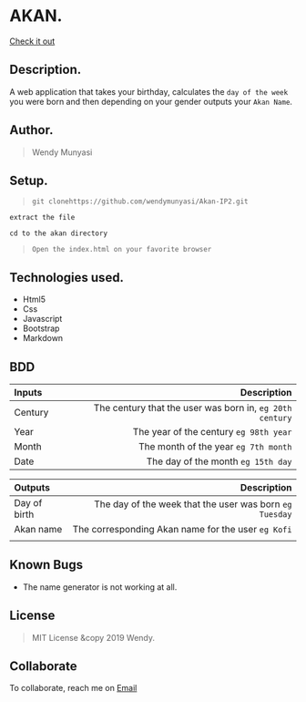 # AKAN.
[Check it out](https://github.com/wendymunyasi/Akan-IP2/)

## Description.
A web application that takes your birthday, calculates the ``day of the week`` you were born and then depending on your gender outputs your ``Akan Name``. 

## Author.
 > Wendy Munyasi

 ## Setup.
 > ``git clonehttps://github.com/wendymunyasi/Akan-IP2.git``
 
 ``extract the file``
 
 ``cd to the akan directory``
 
 > ``Open the index.html on your favorite browser``

## Technologies used.
  * Html5
  * Css
  * Javascript
  * Bootstrap
  * Markdown
  
## BDD
| Inputs |  Description |
| :---         |          ---: |
| Century   | The century that the user was born in, ``eg 20th century``|
| Year     | The year of the century ``eg 98th year``   |
| Month     | The month of the year ``eg 7th month``     |
| Date     |  The day of the month ``eg 15th day`` |


| Outputs |  Description |
| :---         |          ---: |
| Day of birth  | The day of the week that the user was born ``eg Tuesday`` |
| Akan name    |  The corresponding Akan name for the user ``eg Kofi``    |
|     |      |


## Known Bugs
* The name generator is not working at all.

## License
> MIT License &copy 2019 Wendy. 

## Collaborate
To collaborate, reach me on [Email](wendymunyasi@gmail.com)

